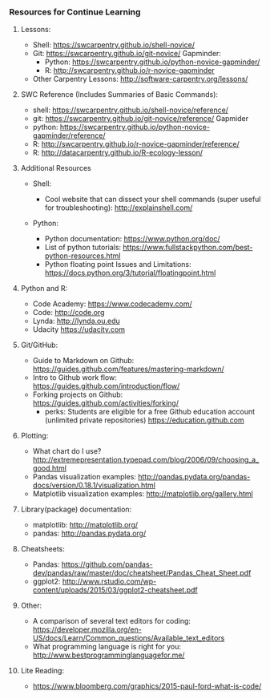 ### Resources for Continue Learning

1. Lessons:
	* Shell: 	https://swcarpentry.github.io/shell-novice/
	* Git: 	https://swcarpentry.github.io/git-novice/
	Gapminder:
		*	Python: https://swcarpentry.github.io/python-novice-gapminder/
		*	R:		http://swcarpentry.github.io/r-novice-gapminder
	* Other Carpentry Lessons:  http://software-carpentry.org/lessons/

1. SWC Reference (Includes Summaries of Basic Commands):
	* shell: 	https://swcarpentry.github.io/shell-novice/reference/
	* git: 	https://swcarpentry.github.io/git-novice/reference/
	Gapmider
	*	python: https://swcarpentry.github.io/python-novice-gapminder/reference/
	*	R:		http://swcarpentry.github.io/r-novice-gapminder/reference/
	*   R: 		http://datacarpentry.github.io/R-ecology-lesson/
1. Additional Resources
	* Shell:
		* Cool website that can dissect your shell commands (super useful for troubleshooting):
		http://explainshell.com/

	* Python:
		* Python documentation: https://www.python.org/doc/
		* List of python tutorials: https://www.fullstackpython.com/best-python-resources.html
		* Python floating point Issues and Limitations: https://docs.python.org/3/tutorial/floatingpoint.html

1. Python and R:
	* Code Academy: https://www.codecademy.com/
	* Code:	http://code.org
	* Lynda:	http://lynda.ou.edu
	* Udacity	https://udacity.com

1. Git/GitHub:
	* Guide to Markdown on Github: https://guides.github.com/features/mastering-markdown/
	* Intro to Github work flow: https://guides.github.com/introduction/flow/
	* Forking projects on Github: https://guides.github.com/activities/forking/
		* perks: Students are eligible for a free Github education account (unlimited private repositories) https://education.github.com

1. Plotting:
	* What chart do I use?
	http://extremepresentation.typepad.com/blog/2006/09/choosing_a_good.html
	* Pandas visualization examples:
	http://pandas.pydata.org/pandas-docs/version/0.18.1/visualization.html
	* Matplotlib visualization examples:
		http://matplotlib.org/gallery.html

1. Library(package) documentation:
	* matplotlib: http://matplotlib.org/
	* pandas: http://pandas.pydata.org/

1. Cheatsheets:
	* Pandas: 	https://github.com/pandas-dev/pandas/raw/master/doc/cheatsheet/Pandas_Cheat_Sheet.pdf
	* ggplot2:	http://www.rstudio.com/wp-content/uploads/2015/03/ggplot2-cheatsheet.pdf

1. Other:
	* A comparison of several text editors for coding: https://developer.mozilla.org/en-US/docs/Learn/Common_questions/Available_text_editors
	* What programming language is right for you: http://www.bestprogramminglanguagefor.me/

1. Lite Reading:
	*  https://www.bloomberg.com/graphics/2015-paul-ford-what-is-code/

